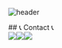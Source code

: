 ![header](https://capsule-render.vercel.app/api?type=venom&color=auto&height=300&section=header&text=Hello%minsoo%World!&fontSize=90)

<div align="left">
  ## 📞 Contact 📞
   <div style="display:flex; flex-direction:row;">
       <a href="mailto:kwonbe99@gmail.com">
           <img src="https://img.shields.io/badge/Gmail-EA4335?style=for-the-badge&logo=Gmail&logoColor=white"> 
       </a>
       <a href="https://open.kakao.com/o/sGFzzbsf">
           <img src="https://img.shields.io/badge/KakaoTalk-FFCD00?style=for-the-badge&logoColor=black&logo=KakaoTalk"> 
       </a>
       <a href="https://www.instagram.com/kwonbi_">
           <img src="https://img.shields.io/badge/Instagram-E4405F?style=for-the-badge&logo=Instagram&logoColor=white"> 
       </a>
   </div><br>
</div>

<!--
**lucky-kms/lucky-kms** is a ✨ _special_ ✨ repository because its `README.md` (this file) appears on your GitHub profile.

Here are some ideas to get you started:

- 🔭 I’m currently working on ...
- 🌱 I’m currently learning : Front-end Developer
- 📫 How to reach me: kmpluto83@gmail.com
-->
